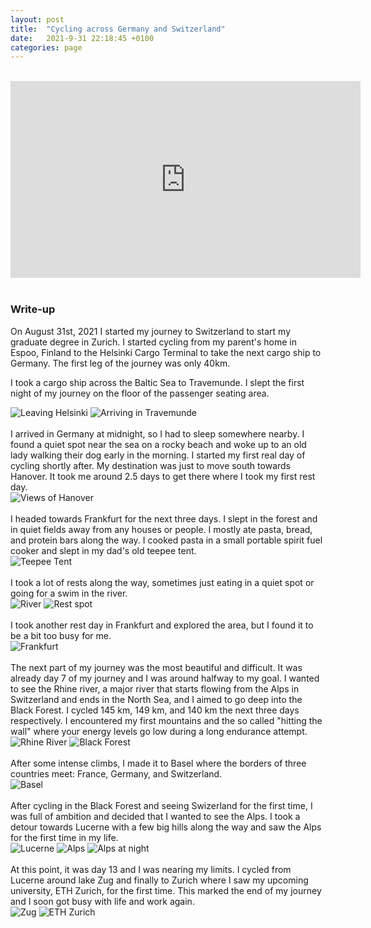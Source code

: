 ```yaml
---
layout: post
title:  "Cycling across Germany and Switzerland"
date:   2021-9-31 22:18:45 +0100
categories: page
---
```

<link href="{{ site.baseurl }}/assets/css/twentytwenty.css" rel="stylesheet" type="text/css" />
<br>
<center>
<iframe width="560" height="315" src="https://www.youtube.com/embed/8fNT1C0fW5k" title="YouTube video player" frameborder="0" allow="accelerometer; autoplay; clipboard-write; encrypted-media; gyroscope; picture-in-picture; web-share" allowfullscreen></iframe>
</center>
<br>
<h3>Write-up</h3>
On August 31st, 2021 I started my journey to Switzerland to start my graduate degree in Zurich. I started cycling from my parent's home in Espoo, Finland to the Helsinki Cargo Terminal to take the next cargo ship to Germany. The first leg of the journey was only 40km. 

I took a cargo ship across the Baltic Sea to Travemunde. I slept the first night of my journey on the floor of the passenger seating area. 
<br>
<div class="twentytwenty-container">
    <img src="{{ site.baseurl }}/assets/images/cycling/baltic_sea.jpg" alt="Leaving Helsinki" class="img-responsive%;" >
    <img src="{{ site.baseurl }}/assets/images/cycling/baltic_sea2.jpg" alt="Arriving in Travemunde" class="img-responsive%;">
</div>
<br>
I arrived in Germany at midnight, so I had to sleep somewhere nearby. I found a quiet spot near the sea on a rocky beach and woke up to an old lady walking their dog early in the morning. I started my first real day of cycling shortly after. My destination was just to move south towards Hanover. It took me around 2.5 days to get there where I took my first rest day. 
<br>
<div class="twentytwenty-container">
    <img src="{{ site.baseurl }}/assets/images/cycling/hanover.jpg" alt="Views of Hanover" class="img-responsive%;" >
</div>
<br>
I headed towards Frankfurt for the next three days. I slept in the forest and in quiet fields away from any houses or people. I mostly ate pasta, bread, and protein bars along the way. I cooked pasta in a small portable spirit fuel cooker and slept in my dad's old teepee tent. 
<div class="twentytwenty-container">
    <img src="{{ site.baseurl }}/assets/images/cycling/tent2.jpg" alt="Teepee Tent" class="img-responsive%;" >
</div>
<br>
I took a lot of rests along the way, sometimes just eating in a quiet spot or going for a swim in the river. 
<div class="twentytwenty-container">
    <img src="{{ site.baseurl }}/assets/images/cycling/swim.jpg" alt="River" class="img-responsive%;" >
    <img src="{{ site.baseurl }}/assets/images/cycling/rest2.jpg" alt="Rest spot" class="img-responsive%;" >
</div>
<br>
I took another rest day in Frankfurt and explored the area, but I found it to be a bit too busy for me. 
<br>
<div class="twentytwenty-container">
    <img src="{{ site.baseurl }}/assets/images/cycling/frankfurt.jpg" alt="Frankfurt" class="img-responsive%;" >
</div>
<br>
The next part of my journey was the most beautiful and difficult. It was already day 7 of my journey and I was around halfway to my goal. I wanted to see the Rhine river, a major river that starts flowing from the Alps in Switzerland and ends in the North Sea, and I aimed to go deep into the Black Forest. I cycled 145 km, 149 km, and 140 km the next three days respectively. I encountered my first mountains and the so called "hitting the wall" where your energy levels go low during a long endurance attempt.  
<br>
<div class="twentytwenty-container">
    <img src="{{ site.baseurl }}/assets/images/cycling/rhine.jpg" alt="Rhine River" class="img-responsive%;" >
    <img src="{{ site.baseurl }}/assets/images/cycling/black_forest.jpg" alt="Black Forest" class="img-responsive%;" >
</div>
<br>
After some intense climbs, I made it to Basel where the borders of three countries meet: France, Germany, and Switzerland. 
<br>
<div class="twentytwenty-container">
    <img src="{{ site.baseurl }}/assets/images/cycling/basel.jpg" alt="Basel " class="img-responsive%;" >
</div>
<br>
After cycling in the Black Forest and seeing Swizerland for the first time, I was full of ambition and decided that I wanted to see the Alps. I took a detour towards Lucerne with a few big hills along the way and saw the Alps for the first time in my life. 
<div class="twentytwenty-container">
    <img src="{{ site.baseurl }}/assets/images/cycling/lucerne.jpg" alt="Lucerne " class="img-responsive%;" >
    <img src="{{ site.baseurl }}/assets/images/cycling/alps1.jpg" alt="Alps " class="img-responsive%;" >
    <img src="{{ site.baseurl }}/assets/images/cycling/alps2.jpg" alt="Alps at night " class="img-responsive%;" >
</div>
<br>
At this point, it was day 13 and I was nearing my limits. I cycled from Lucerne around lake Zug and finally to Zurich where I saw my upcoming university, ETH Zurich, for the first time. This marked the end of my journey and I soon got busy with life and work again. 
<div class="twentytwenty-container">
    <img src="{{ site.baseurl }}/assets/images/cycling/zurich.jpg" alt="Zug" class="img-responsive%;" >
    <img src="{{ site.baseurl }}/assets/images/cycling/eth.jpg" alt="ETH Zurich" class="img-responsive%;" >
</div>
<br>

<script src="https://ajax.googleapis.com/ajax/libs/jquery/1.11.0/jquery.min.js"></script>
<script src="{{ site.baseurl }}/assets/jquery.twentytwenty.js"></script>
<script src="{{ site.baseurl }}/assets/bootstrap.min.js"></script>
<!-- <script src="/js/offcanvas.js"></script> -->
<script src="{{ site.baseurl }}/assets/jquery.event.move.js"></script>
<script>
$(window).load(function(){$(".twentytwenty-container").twentytwenty({default_offset_pct: 0.5});});
</script>